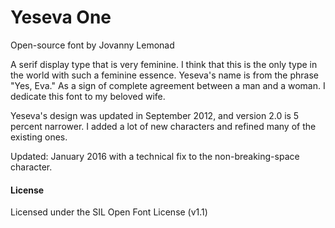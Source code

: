 # Yeseva One

Open-source font by Jovanny Lemonad

A serif display type that is very feminine. I think that this is the only type in the world with such a feminine essence. Yeseva's name is from the phrase "Yes, Eva." As a sign of complete agreement between a man and a woman. I dedicate this font to my beloved wife.

Yeseva's design was updated in September 2012, and version 2.0 is 5 percent narrower. I added a lot of new characters and refined many of the existing ones.

Updated: January 2016 with a technical fix to the non-breaking-space character.


#### License

Licensed under the SIL Open Font License (v1.1)

